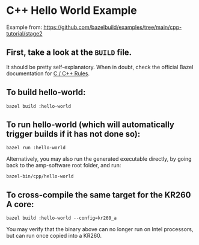 # C++ Hello World Example
Example from: https://github.com/bazelbuild/examples/tree/main/cpp-tutorial/stage2

## First, take a look at the `BUILD` file.
It should be pretty self-explanatory. When in doubt, check the official Bazel documentation
for [C / C++ Rules](https://bazel.build/reference/be/c-cpp).

## To build hello-world:
```
bazel build :hello-world
```

## To run hello-world (which will automatically trigger builds if it has not done so):
```
bazel run :hello-world
```

Alternatively, you may also run the generated executable directly, by going back to the amp-software root folder, and run:

```
bazel-bin/cpp/hello-world
```

## To cross-compile the same target for the KR260 A core:
```
bazel build :hello-world --config=kr260_a
```
You may verify that the binary above can no longer run on Intel processors, but can run once copied into a KR260.
